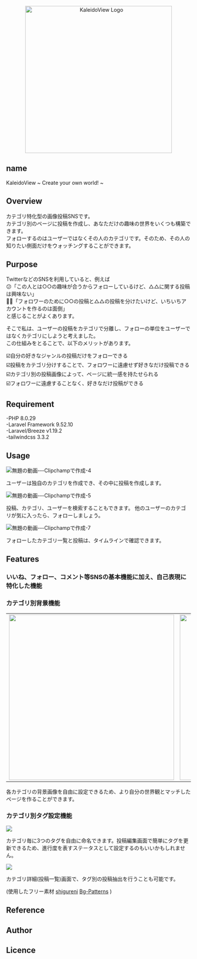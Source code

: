 <p align="center"><a href="https://kaleido-view-2ef1aef28067.herokuapp.com/" target="_blank"><img src="https://res.cloudinary.com/dig0xnvus/image/upload/v1693090674/%E3%82%B9%E3%82%AF%E3%83%AA%E3%83%BC%E3%83%B3%E3%82%B7%E3%83%A7%E3%83%83%E3%83%88_2023-08-17_004303_e4k80n.png" width="400" alt="KaleidoView Logo"></a></p>


## name

KaleidoView ~ Create your own world! ~

## Overview

カテゴリ特化型の画像投稿SNSです。  
カテゴリ別のページに投稿を作成し、あなただけの趣味の世界をいくつも構築できます。   
フォローするのはユーザーではなくその人のカテゴリです。そのため、その人の知りたい側面だけをウォッチングすることができます。

## Purpose

TwitterなどのSNSを利用していると、例えば  
😕「この人とは○○の趣味が合うからフォローしているけど、△△に関する投稿は興味ない」  
😮‍💨「フォロワーのために○○の投稿と△△の投稿を分けたいけど、いちいちアカウントを作るのは面倒」  
  と感じることがよくあります。

そこで私は、ユーザーの投稿をカテゴリで分離し、フォローの単位をユーザーではなくカテゴリにしようと考えました。  
この仕組みをとることで、以下のメリットがあります。  

☑️自分の好きなジャンルの投稿だけをフォローできる  
☑️投稿をカテゴリ分けすることで、フォロワーに遠慮せず好きなだけ投稿できる  
☑️カテゴリ別の投稿画像によって、ページに統一感を持たせられる  
☑️フォロワーに遠慮することなく、好きなだけ投稿ができる
  


## Requirement
-PHP 8.0.29  
-Laravel Framework 9.52.10  
-Laravel/Breeze v1.19.2  
-tailwindcss 3.3.2
## Usage

![無題の動画-‐-Clipchampで作成-_4_](https://github.com/chronoll/KaleidoView/assets/127325184/1035a145-6f13-409e-ba0f-beeba06175cd)

ユーザーは独自のカテゴリを作成でき、その中に投稿を作成します。 

![無題の動画-‐-Clipchampで作成-_5_](https://github.com/chronoll/KaleidoView/assets/127325184/cce98836-aabd-4534-8337-5ebfda0774fb)

投稿、カテゴリ、ユーザーを検索することもできます。
他のユーザーのカテゴリが気に入ったら、フォローしましょう。 

![無題の動画-‐-Clipchampで作成-_7_](https://github.com/chronoll/KaleidoView/assets/127325184/1b8f5915-8595-41e6-a196-a27f9ac9460f)

フォローしたカテゴリ一覧と投稿は、タイムラインで確認できます。 

## Features
### いいね、フォロー、コメント等SNSの基本機能に加え、自己表現に特化した機能
### カテゴリ別背景機能
<table>

<tr>
<td><img src="https://res.cloudinary.com/dig0xnvus/image/upload/v1693140302/github/%E3%82%B9%E3%82%AF%E3%83%AA%E3%83%BC%E3%83%B3%E3%82%B7%E3%83%A7%E3%83%83%E3%83%88_2023-08-27_214443_afxmui.png" height="450"></td>
<td><img src="https://res.cloudinary.com/dig0xnvus/image/upload/v1693140067/github/%E3%82%B9%E3%82%AF%E3%83%AA%E3%83%BC%E3%83%B3%E3%82%B7%E3%83%A7%E3%83%83%E3%83%88_2023-08-27_214048_msblum.png" height="450"></td>
<td><img src="https://res.cloudinary.com/dig0xnvus/image/upload/v1693140974/github/%E3%82%B9%E3%82%AF%E3%83%AA%E3%83%BC%E3%83%B3%E3%82%B7%E3%83%A7%E3%83%83%E3%83%88_2023-08-27_215539_sc8tp5.png" height="450"></td>
</tr>
</table>

各カテゴリの背景画像を自由に設定できるため、より自分の世界観とマッチしたページを作ることができます。

### カテゴリ別タグ設定機能

<img src="https://res.cloudinary.com/dig0xnvus/image/upload/v1696868513/github/%E3%82%B9%E3%82%AF%E3%83%AA%E3%83%BC%E3%83%B3%E3%82%B7%E3%83%A7%E3%83%83%E3%83%88_2023-10-10_012128_qau4sv.png">

カテゴリ毎に3つのタグを自由に命名できます。投稿編集画面で簡単にタグを更新できるため、進行度を表すステータスとして設定するのもいいかもしれません。

<img src="https://res.cloudinary.com/dig0xnvus/image/upload/v1696868403/github/%E3%82%B9%E3%82%AF%E3%83%AA%E3%83%BC%E3%83%B3%E3%82%B7%E3%83%A7%E3%83%83%E3%83%88_2023-10-09_235859_dzijao.png">

カテゴリ詳細(投稿一覧)画面で、タグ別の投稿抽出を行うことも可能です。

(使用したフリー素材 [shigureni](https://www.shigureni.com/) [Bg-Patterns](https://bg-patterns.com/) )
## Reference


## Author


## Licence

